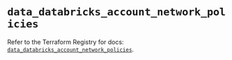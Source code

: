 # `data_databricks_account_network_policies`

Refer to the Terraform Registry for docs: [`data_databricks_account_network_policies`](https://registry.terraform.io/providers/databricks/databricks/1.89.0/docs/data-sources/account_network_policies).
